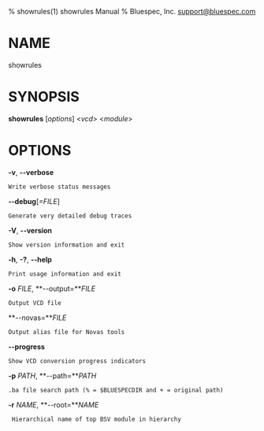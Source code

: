 % showrules(1) showrules Manual
% Bluespec, Inc. <support@bluespec.com>

# NAME

showrules

# SYNOPSIS

**showrules** [*options*] <*vcd*> <*module*>

# OPTIONS

  **\-v**, **\-\-verbose**

    Write verbose status messages

  **\-\-debug**[*=FILE*]

    Generate very detailed debug traces

  **\-V**, **\-\-version**

    Show version information and exit

  **\-h**, **\-?**, **\-\-help**

    Print usage information and exit

  **\-o** *FILE*, **\-\-output=***FILE*

    Output VCD file

  **\-\-novas=***FILE*

    Output alias file for Novas tools

  **\-\-progress**

    Show VCD conversion progress indicators

  **\-p** *PATH*, **\-\-path=***PATH*

    .ba file search path (% = $BLUESPECDIR and + = original path)

  **\-r** *NAME*, **\-\-root=***NAME*

     Hierarchical name of top BSV module in hierarchy

